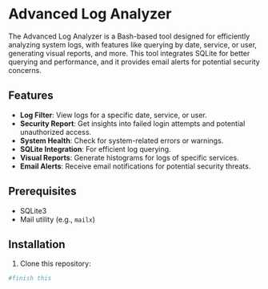 # Advanced Log Analyzer

The Advanced Log Analyzer is a Bash-based tool designed for efficiently analyzing system logs, with features like querying by date, service, or user, generating visual reports, and more. This tool integrates SQLite for better querying and performance, and it provides email alerts for potential security concerns.

## Features

- **Log Filter**: View logs for a specific date, service, or user.
- **Security Report**: Get insights into failed login attempts and potential unauthorized access.
- **System Health**: Check for system-related errors or warnings.
- **SQLite Integration**: For efficient log querying.
- **Visual Reports**: Generate histograms for logs of specific services.
- **Email Alerts**: Receive email notifications for potential security threats.

## Prerequisites

- SQLite3
- Mail utility (e.g., `mailx`)

## Installation

1. Clone this repository:
```bash
#finish this
